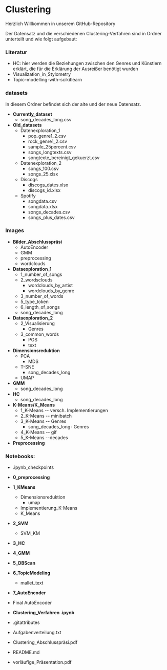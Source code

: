 # Clustering


Herzlich Willkommen in unserem GitHub-Repository

Der Datensatz und die verschiedenen Clustering-Verfahren sind in Ordner unterteilt und wie folgt aufgebaut:

### **Literatur**
-	HC: hier werden die Beziehungen zwischen den Genres und Künstlern erklärt, die für die Erklärung der Ausreißer benötigt wurden
-	Visualization_in_Stylometry
-	Topic-modelling-with-scikitlearn

### **datasets**
In diesem Ordner befindet sich der alte und der neue Datensatz.

- **Currently_dataset** 
    - song_decades_long.csv
-	**Old_datasets**
    - Datenexploration_1
      -	pop_genre1_2.csv 
      - rock_genre1_2.csv 
      - sample_25percent.csv 
      - songs_longtexts.csv 
      - songtexte_bereinigt_gekuerzt.csv 
    - Datenexploration_2
      -	songs_100.csv 
      - songs_25.xlsx 
    - Discogs
      - discogs_dates.xlsx 
      -	discogs_id.xlsx 
     - Spotify
        - songdata.csv 
        - songdata.xlsx 
        - songs_decades.csv 
        - songs_plus_dates.csv  
### **Images** 
-	**Bilder_Abschlusspräsi** 
    -	AutoEncoder 
    - GMM 
    - preprocessing 
    - wordclouds 
 -	**Dataexploration_1** 
  	- 1_number_of_songs 
    - 2_wordsclouds 
        - wordclouds_by_artist 
        - wordclouds_by_genre 
    - 3_number_of_words 
    - 5_type_token 
    - 6_length_of_songs 
    - song_decades_long 
-	**Dataexploration_2** 
    - 2_Visualisierung 
         - Genres
    - 3_common_words 
        - POS 
        - text 
- **Dimensionsreduktion**
    - PCA 
        - MDS
    - T-SNE 
        - song_decades_long
    - UMAP 
- **GMM** 
    - song_decades_long
- **HC** 
    - song_decades_long
- **K-Means/K_Means** 
    - 1_K-Means -- versch. Implementierungen 
    - 2_K-Means -- minibatch 
    - 3_K-Means -- Genres
        - song_decades_long- Genres 
    - 4_K-Means -- gif 
    - 5_K-Means --decades 
-	**Preprocessing** 

### **Notebooks**: 
-	.ipynb_checkpoints 
-	**0_preprocessing** 
-	**1_KMeans** 
    - Dimensionsreduktion 
        - umap
    - Implementierung_K-Means 
    - K_Means 
-	**2_SVM** 
    - SVM_KM 
-	**3_HC** 
-	**4_GMM**
-	**5_DBScan** 
-	**6_TopicModeling**
    - mallet_text
-	**7_AutoEncoder**
-	Final AutoEncoder 
-	**Clustering_Verfahren .ipynb** 


-	.gitattributes
-   Aufgabenverteilung.txt
-   Clustering_Abschlusspräsi.pdf
-   README.md
-   vorläufige_Präsentation.pdf
 




